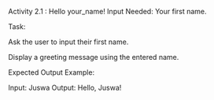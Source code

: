 Activity 2.1 : Hello your_name!
Input Needed: Your first name.

Task:

Ask the user to input their first name.

Display a greeting message using the entered name.

Expected Output Example:

Input: Juswa
Output: Hello, Juswa!
